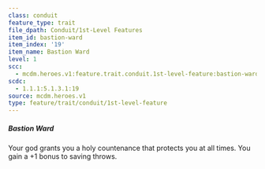 ```yaml
---
class: conduit
feature_type: trait
file_dpath: Conduit/1st-Level Features
item_id: bastion-ward
item_index: '19'
item_name: Bastion Ward
level: 1
scc:
  - mcdm.heroes.v1:feature.trait.conduit.1st-level-feature:bastion-ward
scdc:
  - 1.1.1:5.1.3.1:19
source: mcdm.heroes.v1
type: feature/trait/conduit/1st-level-feature
---
```


##### Bastion Ward

Your god grants you a holy countenance that protects you at all times. You gain a +1 bonus to saving throws.
